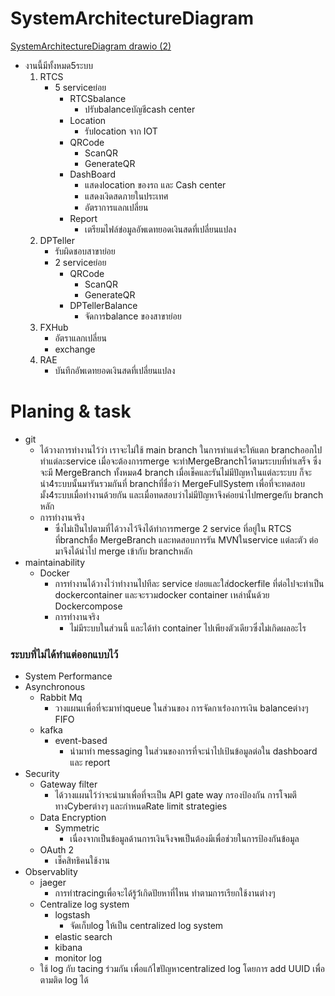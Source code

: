 # SystemArchitectureDiagram
[SystemArchitectureDiagram drawio (2)](https://user-images.githubusercontent.com/93904514/159162938-23dc6c70-1982-4ea9-a70e-f0134aa7a48c.png)
- งานนี้มีทั้งหมด5ระบบ
  1.  RTCS
      - 5 serviceย่อย
        - RTCSbalance
          - ปรับbalanceบัญชีcash center
        - Location
          - รับlocation จาก IOT
        - QRCode
          - ScanQR
          - GenerateQR
        - DashBoard
          - แสดงlocation ของรถ และ Cash center
          - แสดงเงิดสดภายในประเทศ
          - อัตราการแลกเปลี่ยน
        - Report
          - เตรียมไฟล์ข่อมูลอัพเดทยอดเงินสดที่เปลี่ยนแปลง 
  2.  DPTeller
      - รับผิดชอบสาขาย่อย
      - 2 serviceย่อย
         -  QRCode
            - ScanQR
            - GenerateQR
         -  DPTellerBalance
            - จัดการbalance ของสาขาย่อย
  3.  FXHub
      - อัตราแลกเปลี่ยน
      - exchange
  4.  RAE
      - บันทึกอัพเดทยอดเงินสดที่เปลี่ยนแปลง 

# Planing & task
- git
  - ได้วางการทำงานไว้ว่า เราจะไม่ใช้ main branch ในการทำแต่จะให้แตก branchออกไปทำแต่ละservice เมื่อจะต้องการmerge จะทำMergeBranchไว้ตามระบบที่ทำเสร็จ ซึ่งจะมี MergeBranch ทั้งหมด4 branch    เมื่อเช็คและรันไม่มีปัญหาในแต่ละระบบ ก็จะนำ4ระบบนั้นมารันรวมกันที่  branchที่ชื่อว่า MergeFullSystem เพื่อที่จะทดสอบมั้ง4ระบบเมื่อทำงานด้วยกัน และเมื่อทดสอบว่าไม่มีปัญหาจึงค่อยนำไปmergeกับ branch หลัก
  - การทำงานจริง
    - ซึ่งไม่เป็นไปตามที่ได้วางไว้จึงได้ทำการmerge 2 service ที่อยู่ใน RTCS ที่branchชื่อ MergeBranch และทดสอบการรัน MVNในservice แต่ละตัว ต่อมาจึงได้นำไป merge เข้ากับ branchหลัก
- maintainability
  - Docker
    - การทำงานได้วางไว่าทำงานไปทีละ service ย่อยและใส่dockerfile ที่ต่อไปจะทำเป็น dockercontainer และจะรวมdocker container เหล่านั้นด้วย Dockercompose
    - การทำงานจริง
      - ไม่มีระบบในส่วนนี้ และได้ทำ container ไปเพียงตัวเดียวซึ่งไม่เกิดผลอะไร
      
 ### ระบบที่ไม่ได้ทำแต่ออกแบบไว้
 - System Performance
  - Asynchronous
    - Rabbit Mq 
      - วางแผนเเพื่อที่จะมาทำqueue ในส่วนของ การจัดกาเร่่องการเงิน balanceต่างๆ FIFO
    - kafka
      - event-based 
        - นำมาทำ messaging ในส่วนของการที่จะนำไปเป้นข้อมูลต่อใน dashboard และ report
- Security
  - Gateway filter
    - ได้วางแผนไว้ว่าจะนำมาเพื่อที่จะเป็น API gate way กรองป้องกัน การโจมตีทางCyberต่างๆ และกำหนดRate limit strategies
  - Data Encryption
    - Symmetric
      - เนื่องจากเป็นข้อมูลด้านการเงินจึงจพเป็นต้องมีเพื่อช่วยในการป้องกันข้อมูล
  - OAuth 2
      - เช็คสิทธิคนใช้งาน
- Observablity
    - jaeger
      - การทำtracingเพื่อจะได้รู้ว้่เกิดปัยหาที่ไหน ทำตามการเรียกใช้งานต่างๆ
    - Centralize log system
      - logstash
        - จัดเก็บlog  ให้เป็น centralized log system
      -  elastic search
      -  kibana
        - monitor log
    - ใช้ log กับ tacing ร่วมกัน เพื่อแก้ไขปัญหาcentralized log  โดยการ add UUID เพื่อตามติด log ได้
